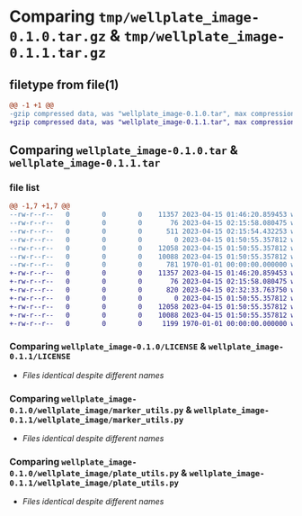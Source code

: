 # Comparing `tmp/wellplate_image-0.1.0.tar.gz` & `tmp/wellplate_image-0.1.1.tar.gz`

## filetype from file(1)

```diff
@@ -1 +1 @@
-gzip compressed data, was "wellplate_image-0.1.0.tar", max compression
+gzip compressed data, was "wellplate_image-0.1.1.tar", max compression
```

## Comparing `wellplate_image-0.1.0.tar` & `wellplate_image-0.1.1.tar`

### file list

```diff
@@ -1,7 +1,7 @@
--rw-r--r--   0        0        0    11357 2023-04-15 01:46:20.859453 wellplate_image-0.1.0/LICENSE
--rw-r--r--   0        0        0       76 2023-04-15 02:15:58.080475 wellplate_image-0.1.0/README.md
--rw-r--r--   0        0        0      511 2023-04-15 02:15:54.432253 wellplate_image-0.1.0/pyproject.toml
--rw-r--r--   0        0        0        0 2023-04-15 01:50:55.357812 wellplate_image-0.1.0/wellplate_image/__init__.py
--rw-r--r--   0        0        0    12058 2023-04-15 01:50:55.357812 wellplate_image-0.1.0/wellplate_image/marker_utils.py
--rw-r--r--   0        0        0    10088 2023-04-15 01:50:55.357812 wellplate_image-0.1.0/wellplate_image/plate_utils.py
--rw-r--r--   0        0        0      781 1970-01-01 00:00:00.000000 wellplate_image-0.1.0/PKG-INFO
+-rw-r--r--   0        0        0    11357 2023-04-15 01:46:20.859453 wellplate_image-0.1.1/LICENSE
+-rw-r--r--   0        0        0       76 2023-04-15 02:15:58.080475 wellplate_image-0.1.1/README.md
+-rw-r--r--   0        0        0      820 2023-04-15 02:32:33.763750 wellplate_image-0.1.1/pyproject.toml
+-rw-r--r--   0        0        0        0 2023-04-15 01:50:55.357812 wellplate_image-0.1.1/wellplate_image/__init__.py
+-rw-r--r--   0        0        0    12058 2023-04-15 01:50:55.357812 wellplate_image-0.1.1/wellplate_image/marker_utils.py
+-rw-r--r--   0        0        0    10088 2023-04-15 01:50:55.357812 wellplate_image-0.1.1/wellplate_image/plate_utils.py
+-rw-r--r--   0        0        0     1199 1970-01-01 00:00:00.000000 wellplate_image-0.1.1/PKG-INFO
```

### Comparing `wellplate_image-0.1.0/LICENSE` & `wellplate_image-0.1.1/LICENSE`

 * *Files identical despite different names*

### Comparing `wellplate_image-0.1.0/wellplate_image/marker_utils.py` & `wellplate_image-0.1.1/wellplate_image/marker_utils.py`

 * *Files identical despite different names*

### Comparing `wellplate_image-0.1.0/wellplate_image/plate_utils.py` & `wellplate_image-0.1.1/wellplate_image/plate_utils.py`

 * *Files identical despite different names*

